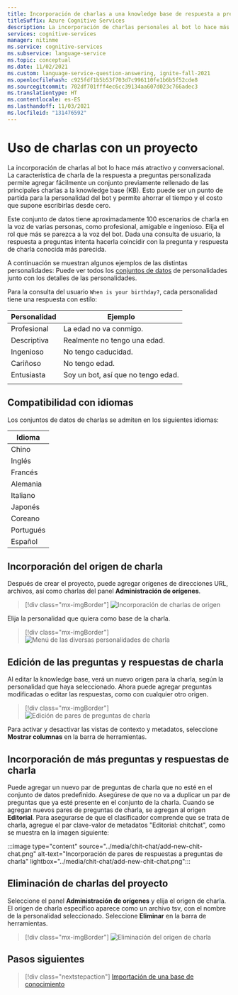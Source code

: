 ```yaml
---
title: Incorporación de charlas a una knowledge base de respuesta a preguntas personalizada
titleSuffix: Azure Cognitive Services
description: La incorporación de charlas personales al bot lo hace más atractivo y conversacional al crear un proyecto. La respuesta a preguntas personalizada permite agregar fácilmente un conjunto previamente rellenado de las principales charlas a las knowledge bases.
services: cognitive-services
manager: nitinme
ms.service: cognitive-services
ms.subservice: language-service
ms.topic: conceptual
ms.date: 11/02/2021
ms.custom: language-service-question-answering, ignite-fall-2021
ms.openlocfilehash: c925fdf1b5b53f703d7c996110fe1b6b5f52cde8
ms.sourcegitcommit: 702df701fff4ec6cc39134aa607d023c766adec3
ms.translationtype: HT
ms.contentlocale: es-ES
ms.lasthandoff: 11/03/2021
ms.locfileid: "131476592"
---
```

# <a name="use-chitchat-with-a-project"></a>Uso de charlas con un proyecto

La incorporación de charlas al bot lo hace más atractivo y conversacional. La característica de charla de la respuesta a preguntas personalizada permite agregar fácilmente un conjunto previamente rellenado de las principales charlas a la knowledge base (KB). Esto puede ser un punto de partida para la personalidad del bot y permite ahorrar el tiempo y el costo que supone escribirlas desde cero.

Este conjunto de datos tiene aproximadamente 100 escenarios de charla en la voz de varias personas, como profesional, amigable e ingenioso. Elija el rol que más se parezca a la voz del bot. Dada una consulta de usuario, la respuesta a preguntas intenta hacerla coincidir con la pregunta y respuesta de charla conocida más parecida.

A continuación se muestran algunos ejemplos de las distintas personalidades: Puede ver todos los [conjuntos de datos](https://github.com/microsoft/botframework-cli/blob/main/packages/qnamaker/docs/chit-chat-dataset.md) de personalidades junto con los detalles de las personalidades.

Para la consulta del usuario `When is your birthday?`, cada personalidad tiene una respuesta con estilo:

<!-- added quotes so acrolinx doesn't score these sentences -->
|Personalidad|Ejemplo|
|--|--|
|Profesional|La edad no va conmigo.|
|Descriptiva|Realmente no tengo una edad.|
|Ingenioso|No tengo caducidad.|
|Cariñoso|No tengo edad.|
|Entusiasta|Soy un bot, así que no tengo edad.|
||

## <a name="language-support"></a>Compatibilidad con idiomas

Los conjuntos de datos de charlas se admiten en los siguientes idiomas:

|Idioma|
|--|
|Chino|
|Inglés|
|Francés|
|Alemania|
|Italiano|
|Japonés|
|Coreano|
|Portugués|
|Español|

## <a name="add-chitchat-source"></a>Incorporación del origen de charla
Después de crear el proyecto, puede agregar orígenes de direcciones URL, archivos, así como charlas del panel **Administración de orígenes**.

> [!div class="mx-imgBorder"]
> ![Incorporación de charlas de origen](../media/chit-chat/add-source.png)

Elija la personalidad que quiera como base de la charla.

> [!div class="mx-imgBorder"]
> ![Menú de las diversas personalidades de charla](../media/chit-chat/personality.png)

## <a name="edit-your-chitchat-questions-and-answers"></a>Edición de las preguntas y respuestas de charla

Al editar la knowledge base, verá un nuevo origen para la charla, según la personalidad que haya seleccionado. Ahora puede agregar preguntas modificadas o editar las respuestas, como con cualquier otro origen.

> [!div class="mx-imgBorder"]
> ![Edición de pares de preguntas de charla](../media/chit-chat/edit-chit-chat.png)

Para activar y desactivar las vistas de contexto y metadatos, seleccione **Mostrar columnas** en la barra de herramientas.

## <a name="add-more-chitchat-questions-and-answers"></a>Incorporación de más preguntas y respuestas de charla

Puede agregar un nuevo par de preguntas de charla que no esté en el conjunto de datos predefinido. Asegúrese de que no va a duplicar un par de preguntas que ya esté presente en el conjunto de la charla. Cuando se agregan nuevos pares de preguntas de charla, se agregan al origen **Editorial**. Para asegurarse de que el clasificador comprende que se trata de charla, agregue el par clave-valor de metadatos "Editorial: chitchat", como se muestra en la imagen siguiente:

:::image type="content" source="../media/chit-chat/add-new-chit-chat.png" alt-text="Incorporación de pares de respuestas a preguntas de charla" lightbox="../media/chit-chat/add-new-chit-chat.png":::

## <a name="delete-chitchat-from-your-project"></a>Eliminación de charlas del proyecto

Seleccione el panel **Administración de orígenes** y elija el origen de charla. El origen de charla específico aparece como un archivo tsv, con el nombre de la personalidad seleccionado. Seleccione **Eliminar** en la barra de herramientas.

> [!div class="mx-imgBorder"]
> ![Eliminación del origen de charla](../media/chit-chat/delete-chit-chat.png)

## <a name="next-steps"></a>Pasos siguientes

> [!div class="nextstepaction"]
> [Importación de una base de conocimiento](./migrate-knowledge-base.md)
